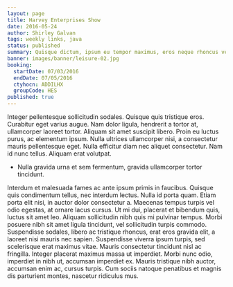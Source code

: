 ```yaml
---
layout: page
title: Harvey Enterprises Show
date: 2016-05-24
author: Shirley Galvan
tags: weekly links, java
status: published
summary: Quisque dictum, ipsum eu tempor maximus, eros neque rhoncus velit.
banner: images/banner/leisure-02.jpg
booking:
  startDate: 07/03/2016
  endDate: 07/05/2016
  ctyhocn: ADDILHX
  groupCode: HES
published: true
---
```

Integer pellentesque sollicitudin sodales. Quisque quis tristique eros. Curabitur eget varius augue. Nam dolor ligula, hendrerit a tortor at, ullamcorper laoreet tortor. Aliquam sit amet suscipit libero. Proin eu luctus purus, ac elementum ipsum. Nulla ultrices ullamcorper nisi, a consectetur mauris pellentesque eget. Nulla efficitur diam nec aliquet consectetur. Nam id nunc tellus. Aliquam erat volutpat.

* Nulla gravida urna et sem fermentum, gravida ullamcorper tortor tincidunt.

Interdum et malesuada fames ac ante ipsum primis in faucibus. Quisque quis condimentum tellus, nec interdum lectus. Nulla id porta quam. Etiam porta elit nisi, in auctor dolor consectetur a. Maecenas tempus turpis vel odio egestas, at ornare lacus cursus. Ut mi dui, placerat et bibendum quis, luctus sit amet leo. Aliquam sollicitudin nibh quis mi pulvinar tempus. Morbi posuere nibh sit amet ligula tincidunt, vel sollicitudin turpis commodo.
Suspendisse sodales, libero ac tristique rhoncus, erat eros gravida elit, a laoreet nisi mauris nec sapien. Suspendisse viverra ipsum turpis, sed scelerisque erat maximus vitae. Mauris consectetur tincidunt nisl ac fringilla. Integer placerat maximus massa ut imperdiet. Morbi nunc odio, imperdiet in nibh ut, accumsan imperdiet ex. Mauris tristique nibh auctor, accumsan enim ac, cursus turpis. Cum sociis natoque penatibus et magnis dis parturient montes, nascetur ridiculus mus.
